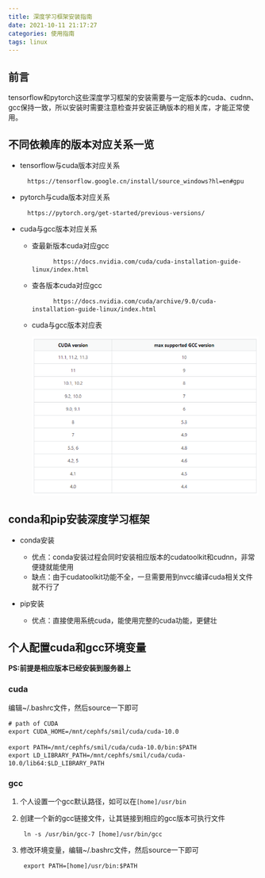 ```yaml
---
title: 深度学习框架安装指南
date: 2021-10-11 21:17:27
categories: 使用指南
tags: linux
---
```


## 前言

tensorflow和pytorch这些深度学习框架的安装需要与一定版本的cuda、cudnn、gcc保持一致，所以安装时需要注意检查并安装正确版本的相关库，才能正常使用。

## 不同依赖库的版本对应关系一览

- tensorflow与cuda版本对应关系

        https://tensorflow.google.cn/install/source_windows?hl=en#gpu

- pytorch与cuda版本对应关系

        https://pytorch.org/get-started/previous-versions/

<!-- more -->

- cuda与gcc版本对应关系

    - 查最新版本cuda对应gcc

                https://docs.nvidia.com/cuda/cuda-installation-guide-linux/index.html

    - 查各版本cuda对应gcc

                https://docs.nvidia.com/cuda/archive/9.0/cuda-installation-guide-linux/index.html

    - cuda与gcc版本对应表

        ![loading](/images/CUDA_GCC.png)

## conda和pip安装深度学习框架

- conda安装

   - 优点：conda安装过程会同时安装相应版本的cudatoolkit和cudnn，非常便捷就能使用
   - 缺点：由于cudatoolkit功能不全，一旦需要用到nvcc编译cuda相关文件就不行了

- pip安装

   - 优点：直接使用系统cuda，能使用完整的cuda功能，更健壮



## 个人配置cuda和gcc环境变量 

**PS:前提是相应版本已经安装到服务器上**

### cuda
编辑~/.bashrc文件，然后source一下即可

    # path of CUDA
    export CUDA_HOME=/mnt/cephfs/smil/cuda/cuda-10.0

    export PATH=/mnt/cephfs/smil/cuda/cuda-10.0/bin:$PATH
    export LD_LIBRARY_PATH=/mnt/cephfs/smil/cuda/cuda-10.0/lib64:$LD_LIBRARY_PATH

### gcc

1. 个人设置一个gcc默认路径，如可以在`[home]/usr/bin`
2. 创建一个新的gcc链接文件，让其链接到相应的gcc版本可执行文件

        ln -s /usr/bin/gcc-7 [home]/usr/bin/gcc
3. 修改环境变量，编辑~/.bashrc文件，然后source一下即可

        export PATH=[home]/usr/bin:$PATH